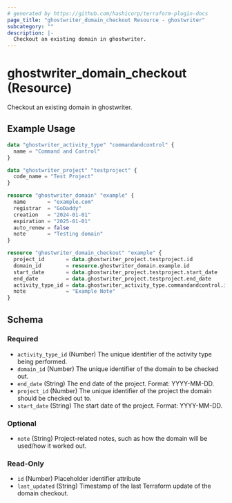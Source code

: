 ```yaml
---
# generated by https://github.com/hashicorp/terraform-plugin-docs
page_title: "ghostwriter_domain_checkout Resource - ghostwriter"
subcategory: ""
description: |-
  Checkout an existing domain in ghostwriter.
---
```


# ghostwriter_domain_checkout (Resource)

Checkout an existing domain in ghostwriter.

## Example Usage

```terraform
data "ghostwriter_activity_type" "commandandcontrol" {
  name = "Command and Control"
}

data "ghostwriter_project" "testproject" {
  code_name = "Test Project"
}

resource "ghostwriter_domain" "example" {
  name       = "example.com"
  registrar  = "GoDaddy"
  creation   = "2024-01-01"
  expiration = "2025-01-01"
  auto_renew = false
  note       = "Testing domain"
}

resource "ghostwriter_domain_checkout" "example" {
  project_id       = data.ghostwriter_project.testproject.id
  domain_id        = resource.ghostwriter_domain.example.id
  start_date       = data.ghostwriter_project.testproject.start_date
  end_date         = data.ghostwriter_project.testproject.end_date
  activity_type_id = data.ghostwriter_activity_type.commandandcontrol.id
  note             = "Example Note"
}
```

<!-- schema generated by tfplugindocs -->
## Schema

### Required

- `activity_type_id` (Number) The unique identifier of the activity type being performed.
- `domain_id` (Number) The unique identifier of the domain to be checked out.
- `end_date` (String) The end date of the project. Format: YYYY-MM-DD.
- `project_id` (Number) The unique identifier of the project the domain should be checked out to.
- `start_date` (String) The start date of the project. Format: YYYY-MM-DD.

### Optional

- `note` (String) Project-related notes, such as how the domain will be used/how it worked out.

### Read-Only

- `id` (Number) Placeholder identifier attribute
- `last_updated` (String) Timestamp of the last Terraform update of the domain checkout.
